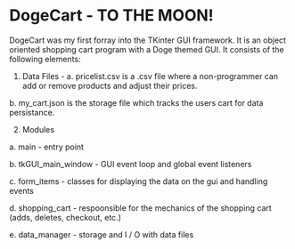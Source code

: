 # DogeCart - TO THE MOON!

DogeCart was my first forray into the TKinter GUI framework.  It is an object oriented shopping cart program with a Doge themed GUI.  It consists of the following elements:

1. Data Files - 
a. pricelist.csv is a .csv file where a non-programmer can add or remove products and adjust their prices.
 
b. my_cart.json is the storage file which tracks the users cart for data persistance.
 
2. Modules

a. main - entry point
  
b. tkGUI_main_window - GUI event loop and global event listeners
  
c. form_items - classes for displaying the data on the gui and handling events
  
d. shopping_cart - respoonsible for the mechanics of the shopping cart (adds, deletes, checkout, etc.)
  
e. data_manager - storage and I / O with data files
